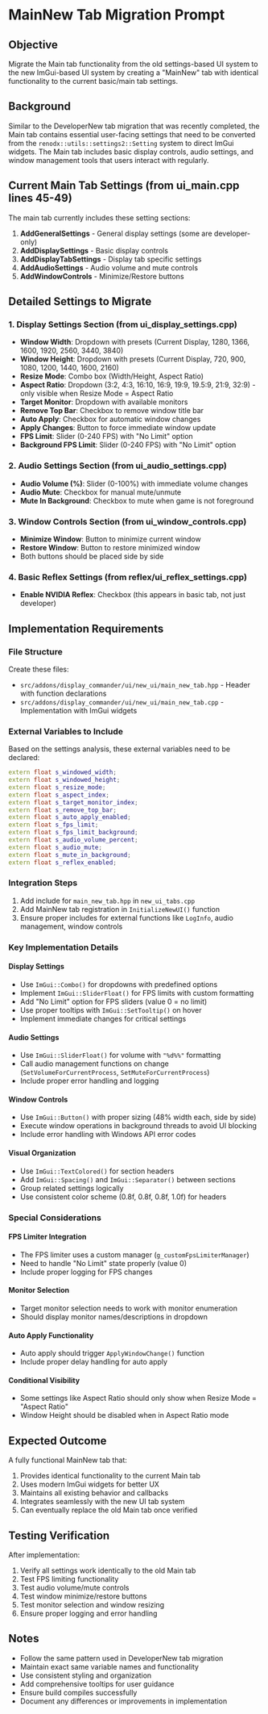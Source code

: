 # MainNew Tab Migration Prompt

## Objective
Migrate the Main tab functionality from the old settings-based UI system to the new ImGui-based UI system by creating a "MainNew" tab with identical functionality to the current basic/main tab settings.

## Background
Similar to the DeveloperNew tab migration that was recently completed, the Main tab contains essential user-facing settings that need to be converted from the `renodx::utils::settings2::Setting` system to direct ImGui widgets. The Main tab includes basic display controls, audio settings, and window management tools that users interact with regularly.

## Current Main Tab Settings (from ui_main.cpp lines 45-49)
The main tab currently includes these setting sections:
1. **AddGeneralSettings** - General display settings (some are developer-only)
2. **AddDisplaySettings** - Basic display controls 
3. **AddDisplayTabSettings** - Display tab specific settings
4. **AddAudioSettings** - Audio volume and mute controls
5. **AddWindowControls** - Minimize/Restore buttons

## Detailed Settings to Migrate

### 1. Display Settings Section (from ui_display_settings.cpp)
- **Window Width**: Dropdown with presets (Current Display, 1280, 1366, 1600, 1920, 2560, 3440, 3840)
- **Window Height**: Dropdown with presets (Current Display, 720, 900, 1080, 1200, 1440, 1600, 2160)
- **Resize Mode**: Combo box (Width/Height, Aspect Ratio)
- **Aspect Ratio**: Dropdown (3:2, 4:3, 16:10, 16:9, 19:9, 19.5:9, 21:9, 32:9) - only visible when Resize Mode = Aspect Ratio
- **Target Monitor**: Dropdown with available monitors
- **Remove Top Bar**: Checkbox to remove window title bar
- **Auto Apply**: Checkbox for automatic window changes
- **Apply Changes**: Button to force immediate window update
- **FPS Limit**: Slider (0-240 FPS) with "No Limit" option
- **Background FPS Limit**: Slider (0-240 FPS) with "No Limit" option

### 2. Audio Settings Section (from ui_audio_settings.cpp)
- **Audio Volume (%)**: Slider (0-100%) with immediate volume changes
- **Audio Mute**: Checkbox for manual mute/unmute
- **Mute In Background**: Checkbox to mute when game is not foreground

### 3. Window Controls Section (from ui_window_controls.cpp)
- **Minimize Window**: Button to minimize current window
- **Restore Window**: Button to restore minimized window
- Both buttons should be placed side by side

### 4. Basic Reflex Settings (from reflex/ui_reflex_settings.cpp)
- **Enable NVIDIA Reflex**: Checkbox (this appears in basic tab, not just developer)

## Implementation Requirements

### File Structure
Create these files:
- `src/addons/display_commander/ui/new_ui/main_new_tab.hpp` - Header with function declarations
- `src/addons/display_commander/ui/new_ui/main_new_tab.cpp` - Implementation with ImGui widgets

### External Variables to Include
Based on the settings analysis, these external variables need to be declared:
```cpp
extern float s_windowed_width;
extern float s_windowed_height; 
extern float s_resize_mode;
extern float s_aspect_index;
extern float s_target_monitor_index;
extern float s_remove_top_bar;
extern float s_auto_apply_enabled;
extern float s_fps_limit;
extern float s_fps_limit_background;
extern float s_audio_volume_percent;
extern float s_audio_mute;
extern float s_mute_in_background;
extern float s_reflex_enabled;
```

### Integration Steps
1. Add include for `main_new_tab.hpp` in `new_ui_tabs.cpp`
2. Add MainNew tab registration in `InitializeNewUI()` function
3. Ensure proper includes for external functions like `LogInfo`, audio management, window controls

### Key Implementation Details

#### Display Settings
- Use `ImGui::Combo()` for dropdowns with predefined options
- Implement `ImGui::SliderFloat()` for FPS limits with custom formatting
- Add "No Limit" option for FPS sliders (value 0 = no limit)
- Use proper tooltips with `ImGui::SetTooltip()` on hover
- Implement immediate changes for critical settings

#### Audio Settings  
- Use `ImGui::SliderFloat()` for volume with `"%d%%"` formatting
- Call audio management functions on change (`SetVolumeForCurrentProcess`, `SetMuteForCurrentProcess`)
- Include proper error handling and logging

#### Window Controls
- Use `ImGui::Button()` with proper sizing (48% width each, side by side)
- Execute window operations in background threads to avoid UI blocking
- Include error handling with Windows API error codes

#### Visual Organization
- Use `ImGui::TextColored()` for section headers
- Add `ImGui::Spacing()` and `ImGui::Separator()` between sections
- Group related settings logically
- Use consistent color scheme (0.8f, 0.8f, 0.8f, 1.0f) for headers

### Special Considerations

#### FPS Limiter Integration
- The FPS limiter uses a custom manager (`g_customFpsLimiterManager`)
- Need to handle "No Limit" state properly (value 0)
- Include proper logging for FPS changes

#### Monitor Selection
- Target monitor selection needs to work with monitor enumeration
- Should display monitor names/descriptions in dropdown

#### Auto Apply Functionality
- Auto apply should trigger `ApplyWindowChange()` function
- Include proper delay handling for auto apply

#### Conditional Visibility
- Some settings like Aspect Ratio should only show when Resize Mode = "Aspect Ratio"
- Window Height should be disabled when in Aspect Ratio mode

## Expected Outcome
A fully functional MainNew tab that:
1. Provides identical functionality to the current Main tab
2. Uses modern ImGui widgets for better UX
3. Maintains all existing behavior and callbacks
4. Integrates seamlessly with the new UI tab system
5. Can eventually replace the old Main tab once verified

## Testing Verification
After implementation:
1. Verify all settings work identically to the old Main tab
2. Test FPS limiting functionality
3. Test audio volume/mute controls
4. Test window minimize/restore buttons
5. Test monitor selection and window resizing
6. Ensure proper logging and error handling

## Notes
- Follow the same pattern used in DeveloperNew tab migration
- Maintain exact same variable names and functionality
- Use consistent styling and organization
- Add comprehensive tooltips for user guidance
- Ensure build compiles successfully
- Document any differences or improvements in implementation
